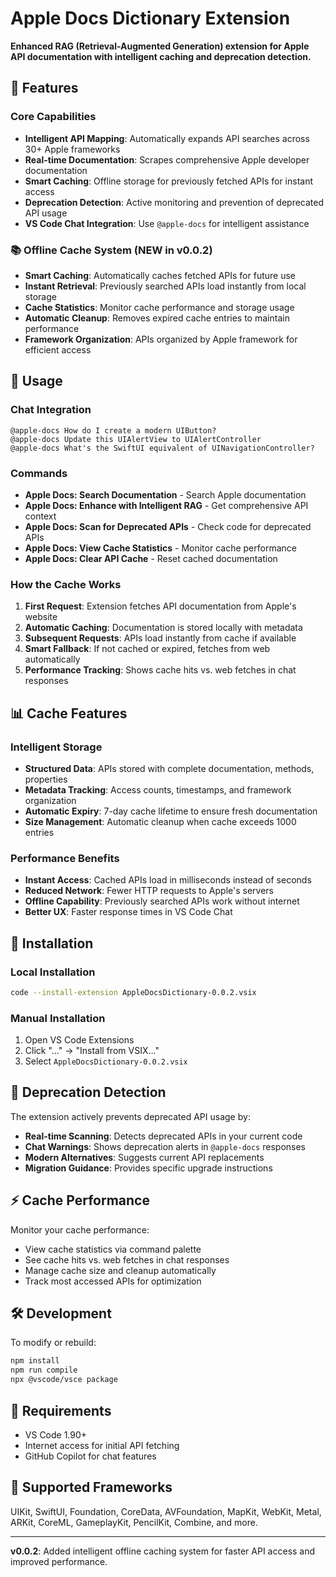# Apple Docs Dictionary Extension

**Enhanced RAG (Retrieval-Augmented Generation) extension for Apple API documentation with intelligent caching and deprecation detection.**

## 🚀 Features

### Core Capabilities
- **Intelligent API Mapping**: Automatically expands API searches across 30+ Apple frameworks
- **Real-time Documentation**: Scrapes comprehensive Apple developer documentation
- **Smart Caching**: Offline storage for previously fetched APIs for instant access
- **Deprecation Detection**: Active monitoring and prevention of deprecated API usage
- **VS Code Chat Integration**: Use `@apple-docs` for intelligent assistance

### 📚 Offline Cache System (NEW in v0.0.2)
- **Smart Caching**: Automatically caches fetched APIs for future use
- **Instant Retrieval**: Previously searched APIs load instantly from local storage
- **Cache Statistics**: Monitor cache performance and storage usage
- **Automatic Cleanup**: Removes expired cache entries to maintain performance
- **Framework Organization**: APIs organized by Apple framework for efficient access

## 🎯 Usage

### Chat Integration
```
@apple-docs How do I create a modern UIButton?
@apple-docs Update this UIAlertView to UIAlertController
@apple-docs What's the SwiftUI equivalent of UINavigationController?
```

### Commands
- **Apple Docs: Search Documentation** - Search Apple documentation
- **Apple Docs: Enhance with Intelligent RAG** - Get comprehensive API context  
- **Apple Docs: Scan for Deprecated APIs** - Check code for deprecated APIs
- **Apple Docs: View Cache Statistics** - Monitor cache performance
- **Apple Docs: Clear API Cache** - Reset cached documentation

### How the Cache Works
1. **First Request**: Extension fetches API documentation from Apple's website
2. **Automatic Caching**: Documentation is stored locally with metadata
3. **Subsequent Requests**: APIs load instantly from cache if available
4. **Smart Fallback**: If not cached or expired, fetches from web automatically
5. **Performance Tracking**: Shows cache hits vs. web fetches in chat responses

## 📊 Cache Features

### Intelligent Storage
- **Structured Data**: APIs stored with complete documentation, methods, properties
- **Metadata Tracking**: Access counts, timestamps, and framework organization
- **Automatic Expiry**: 7-day cache lifetime to ensure fresh documentation
- **Size Management**: Automatic cleanup when cache exceeds 1000 entries

### Performance Benefits
- **Instant Access**: Cached APIs load in milliseconds instead of seconds
- **Reduced Network**: Fewer HTTP requests to Apple's servers
- **Offline Capability**: Previously searched APIs work without internet
- **Better UX**: Faster response times in VS Code Chat

## 🔧 Installation

### Local Installation
```bash
code --install-extension AppleDocsDictionary-0.0.2.vsix
```

### Manual Installation
1. Open VS Code Extensions
2. Click "..." → "Install from VSIX..."
3. Select `AppleDocsDictionary-0.0.2.vsix`

## 🚨 Deprecation Detection

The extension actively prevents deprecated API usage by:
- **Real-time Scanning**: Detects deprecated APIs in your current code
- **Chat Warnings**: Shows deprecation alerts in `@apple-docs` responses
- **Modern Alternatives**: Suggests current API replacements
- **Migration Guidance**: Provides specific upgrade instructions

## ⚡ Cache Performance

Monitor your cache performance:
- View cache statistics via command palette
- See cache hits vs. web fetches in chat responses
- Manage cache size and cleanup automatically
- Track most accessed APIs for optimization

## 🛠 Development

To modify or rebuild:
```bash
npm install
npm run compile
npx @vscode/vsce package
```

## 📝 Requirements

- VS Code 1.90+
- Internet access for initial API fetching
- GitHub Copilot for chat features

## 🔗 Supported Frameworks

UIKit, SwiftUI, Foundation, CoreData, AVFoundation, MapKit, WebKit, Metal, ARKit, CoreML, GameplayKit, PencilKit, Combine, and more.

---

**v0.0.2**: Added intelligent offline caching system for faster API access and improved performance.

